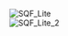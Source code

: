 ![SQF_Lite](https://github.com/Bishozit/SQFLITE_Using_Local_Database/assets/110930138/a6e77241-b6c7-4078-b0d7-0448f7dc71bf)  
![SQF_Lite_2](https://github.com/Bishozit/SQFLITE_Using_Local_Database/assets/110930138/52103de4-9a5c-4094-8d99-14a4ec5e5c44) 

